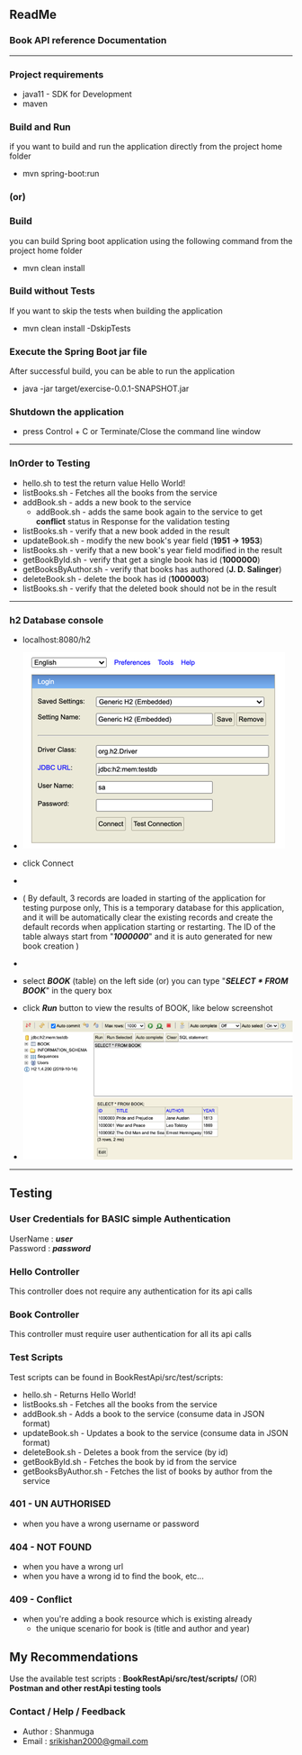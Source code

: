 ## ReadMe
### Book API reference Documentation
___
### Project requirements
* java11 - SDK for Development
* maven

### Build and Run
if you want to build and run the application directly from the project home folder
* mvn spring-boot:run

### (or)

### Build
you can build Spring boot application using the following command from the project home folder
* mvn clean install

### Build without Tests
If you want to skip the tests when building the application
* mvn clean install -DskipTests

### Execute the Spring Boot jar file
After successful build, you can be able to run the application
* java -jar target/exercise-0.0.1-SNAPSHOT.jar

### Shutdown the application
* press Control + C or Terminate/Close the command line window

___

### InOrder to Testing
* hello.sh to test the return value Hello World!
* listBooks.sh - Fetches all the books from the service
* addBook.sh - adds a new book to the service
    * addBook.sh - adds the same book again to the service to get **conflict** status in Response for the validation testing
* listBooks.sh - verify that a new book added in the result
* updateBook.sh - modify the new book's year field (**1951 -> 1953**)
* listBooks.sh - verify that a new book's year field modified in the result
* getBookById.sh - verify that get a single book has id (**1000000**)
* getBooksByAuthor.sh - verify that books has authored (**J. D. Salinger**)
* deleteBook.sh - delete the book has id (**1000003**)
* listBooks.sh - verify that the deleted book should not be in the result

___

### h2 Database console
* localhost:8080/h2
* ![img.png](src/main/resources/images/h2_database_connect.png)
* click Connect
*
* ( By default, 3 records are loaded in starting of the application for testing purpose only,
This is a temporary database for this application, and it will be automatically
clear the existing records and create the default records when application starting or restarting.
The ID of the table always start from "**_1000000_**" and it is auto generated for new book creation )
*
* select **_BOOK_** (table) on the left side (or) you can type "**_SELECT * FROM BOOK_**" in the query box
* click **_Run_** button to view the results of BOOK, like below screenshot

* ![img.png](src/main/resources/images/results_of_book.png)

---

## Testing

### User Credentials for BASIC simple Authentication
UserName : _**user**_ <br>
Password : _**password**_

### Hello Controller
This controller does not require any authentication for its api calls

### Book Controller
This controller must require user authentication for all its api calls

### Test Scripts
Test scripts can be found in BookRestApi/src/test/scripts:
* hello.sh - Returns Hello World!
* listBooks.sh - Fetches all the books from the service
* addBook.sh - Adds a book to the service (consume data in JSON format)
* updateBook.sh - Updates a book to the service (consume data in JSON format)
* deleteBook.sh - Deletes a book from the service (by id)
* getBookById.sh - Fetches the book by id from the service
* getBooksByAuthor.sh - Fetches the list of books by author from the service

### 401 - UN AUTHORISED
* when you have a wrong username or password

### 404 - NOT FOUND
* when you have a wrong url
* when you have a wrong id to find the book, etc...

### 409 - Conflict
* when you're adding a book resource which is existing already
    * the unique scenario for book is (title and author and year)

## My Recommendations
Use the available test scripts : **BookRestApi/src/test/scripts/** (OR) <br>
**Postman and other restApi testing tools**

### Contact / Help / Feedback
* Author : Shanmuga
* Email  : srikishan2000@gmail.com